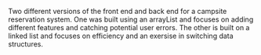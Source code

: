Two different versions of the front end and back end for a campsite reservation system. One was built using an arrayList and focuses on adding different features and catching potential user errors. The other is built on a linked list and focuses on efficiency and an exersise in switching data structures. 
